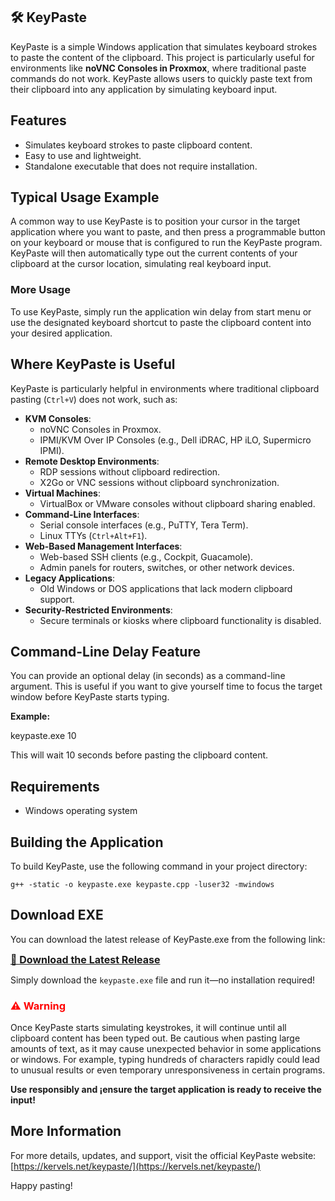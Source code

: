 ## 🛠️ KeyPaste

KeyPaste is a simple Windows application that simulates keyboard strokes to paste the content of the clipboard. This project is particularly useful for environments like **noVNC Consoles in Proxmox**, where traditional paste commands do not work. KeyPaste allows users to quickly paste text from their clipboard into any application by simulating keyboard input.

## Features

- Simulates keyboard strokes to paste clipboard content.
- Easy to use and lightweight.
- Standalone executable that does not require installation.

## Typical Usage Example

A common way to use KeyPaste is to position your cursor in the target application where you want to paste, and then press a programmable button on your keyboard or mouse that is configured to run the KeyPaste program. KeyPaste will then automatically type out the current contents of your clipboard at the cursor location, simulating real keyboard input.

### More Usage

To use KeyPaste, simply run the application win delay from start menu or use the designated keyboard shortcut to paste the clipboard content into your desired application.

## Where KeyPaste is Useful

KeyPaste is particularly helpful in environments where traditional clipboard pasting (`Ctrl+V`) does not work, such as:

- **KVM Consoles**:
  - noVNC Consoles in Proxmox.
  - IPMI/KVM Over IP Consoles (e.g., Dell iDRAC, HP iLO, Supermicro IPMI).
- **Remote Desktop Environments**:
  - RDP sessions without clipboard redirection.
  - X2Go or VNC sessions without clipboard synchronization.
- **Virtual Machines**:
  - VirtualBox or VMware consoles without clipboard sharing enabled.
- **Command-Line Interfaces**:
  - Serial console interfaces (e.g., PuTTY, Tera Term).
  - Linux TTYs (`Ctrl+Alt+F1`).
- **Web-Based Management Interfaces**:
  - Web-based SSH clients (e.g., Cockpit, Guacamole).
  - Admin panels for routers, switches, or other network devices.
- **Legacy Applications**:
  - Old Windows or DOS applications that lack modern clipboard support.
- **Security-Restricted Environments**:
  - Secure terminals or kiosks where clipboard functionality is disabled.

## Command-Line Delay Feature

You can provide an optional delay (in seconds) as a command-line argument. This is useful if you want to give yourself time to focus the target window before KeyPaste starts typing.

**Example:**


keypaste.exe 10


This will wait 10 seconds before pasting the clipboard content.



## Requirements

- Windows operating system

## Building the Application

To build KeyPaste, use the following command in your project directory:

```
g++ -static -o keypaste.exe keypaste.cpp -luser32 -mwindows
```

## Download EXE

You can download the latest release of KeyPaste.exe from the following link:

<span style="font-size: 16px;">**[💾 Download the Latest Release](https://github.com/CurveZ/KeyPaste/releases/latest)**</span>

Simply download the `keypaste.exe` file and run it—no installation required!


<h3 style="color: red;">⚠️ Warning</h3>

Once KeyPaste starts simulating keystrokes, it will continue until all clipboard content has been typed out. Be cautious when pasting large amounts of text, as it may cause unexpected behavior in some applications or windows. For example, typing hundreds of characters rapidly could lead to unusual results or even temporary unresponsiveness in certain programs.

**Use responsibly and ¡ensure the target application is ready to receive the input!**


## More Information

For more details, updates, and support, visit the official KeyPaste website:  
[https://kervels.net/keypaste/](https://kervels.net/keypaste/)

Happy pasting!
